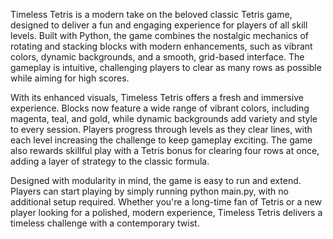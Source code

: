 Timeless Tetris is a modern take on the beloved classic Tetris game, designed to deliver a fun and engaging experience for players of all skill levels. Built with Python, the game combines the nostalgic mechanics of rotating and stacking blocks with modern enhancements, such as vibrant colors, dynamic backgrounds, and a smooth, grid-based interface. The gameplay is intuitive, challenging players to clear as many rows as possible while aiming for high scores.

With its enhanced visuals, Timeless Tetris offers a fresh and immersive experience. Blocks now feature a wide range of vibrant colors, including magenta, teal, and gold, while dynamic backgrounds add variety and style to every session. Players progress through levels as they clear lines, with each level increasing the challenge to keep gameplay exciting. The game also rewards skillful play with a Tetris bonus for clearing four rows at once, adding a layer of strategy to the classic formula.

Designed with modularity in mind, the game is easy to run and extend. Players can start playing by simply running python main.py, with no additional setup required. Whether you're a long-time fan of Tetris or a new player looking for a polished, modern experience, Timeless Tetris delivers a timeless challenge with a contemporary twist.
